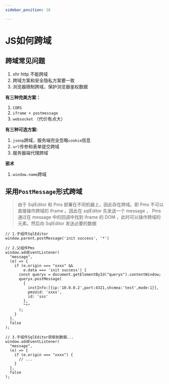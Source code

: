 ```yaml
---
sidebar_position: 18

---
```

# JS如何跨域

## 跨域常见问题
1. xhr http 不能跨域
3. 跨域方案和安全隐私方案要一致
4. 浏览器限制跨域，保护浏览器鉴权数据

**有三种完美方案：**

1. `CORS`
2. `iframe + postmessage`
3. `websocket` （代价有点大）

**有三种可选方案:**

1. `jsonp`跨域，服务端完全忽略`cookie`信息
2. `url`传参和表单提交跨域
3. 服务器端代理跨域

**邪术**

1. `window.name`跨域


## 采用`PostMessage`形式跨域
> 由于 SqlEditor 和 Pms 部署在不同机器上，因此存在跨域。即 Pms 不可以直接操作跨域的 iframe 。因此在 sqlEditor 先发送一个 message ， Pms 通过在 message 中的回调中找到 iframe 的 DOM ，此时可以操作跨域的元素。然后向 SqlEditor 发送必要的数据

```tsx
// 1.子组件SqlEditor
window.parent.postMessage('init success', '*')
```

```tsx
// 2.父组件Pms
window.addEventListener(
  "message",
  (e) => {
    if (e.origin === "xxxx" && 
        e.data === 'init success') {
      const queryx = document.getElementById("queryx").contentWindow;
      queryx.postMessage(
        {
          instInfo:[{ip:'10.0.0.2',port:4321,shcmea:'test',mode:1}],
          pmsUid: 'xxxx',
          id: 'sss'
        },
        "*"
      );
    }
  },
  false
);
```

```tsx
// 3.子组件SqlEditor获取到数据...
window.addEventListener(
  "message",
  (e) => {
    if (e.origin === "xxxx") {
      // ...
    }
  },
  false
);
```

